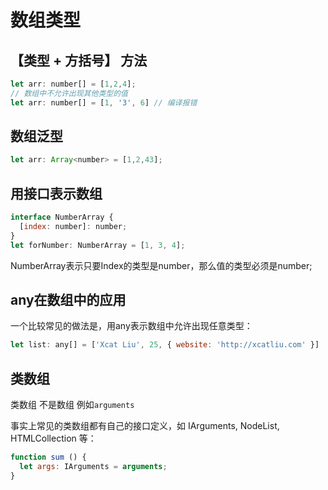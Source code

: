 # 数组类型

## 【类型 + 方括号】 方法
````javascript
let arr: number[] = [1,2,4];
// 数组中不允许出现其他类型的值
let arr: number[] = [1, '3', 6] // 编译报错
````
## 数组泛型

````javascript
let arr: Array<number> = [1,2,43];
````

## 用接口表示数组

````javascript
interface NumberArray {
  [index: number]: number;
}
let forNumber: NumberArray = [1, 3, 4];
````

NumberArray表示只要Index的类型是number，那么值的类型必须是number;

## any在数组中的应用

一个比较常见的做法是，用any表示数组中允许出现任意类型：
````javascript
let list: any[] = ['Xcat Liu', 25, { website: 'http://xcatliu.com' }]
````

## 类数组

类数组 不是数组  例如`arguments`

事实上常见的类数组都有自己的接口定义，如 IArguments, NodeList, HTMLCollection 等：
````javascript
function sum () {
  let args: IArguments = arguments;
}
````